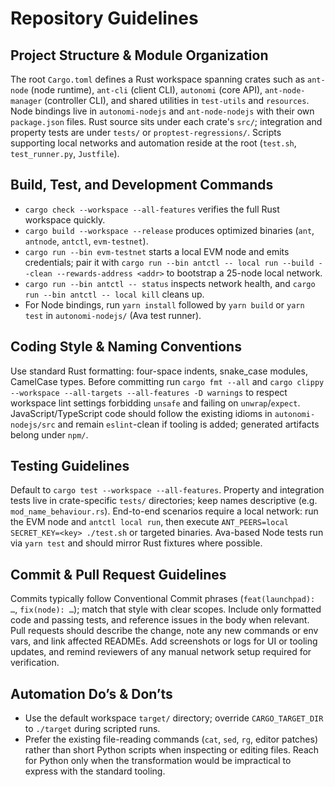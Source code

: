 # Repository Guidelines

## Project Structure & Module Organization
The root `Cargo.toml` defines a Rust workspace spanning crates such as `ant-node` (node runtime), `ant-cli` (client CLI), `autonomi` (core API), `ant-node-manager` (controller CLI), and shared utilities in `test-utils` and `resources`. Node bindings live in `autonomi-nodejs` and `ant-node-nodejs` with their own `package.json` files. Rust source sits under each crate's `src/`; integration and property tests are under `tests/` or `proptest-regressions/`. Scripts supporting local networks and automation reside at the root (`test.sh`, `test_runner.py`, `Justfile`).

## Build, Test, and Development Commands
- `cargo check --workspace --all-features` verifies the full Rust workspace quickly.
- `cargo build --workspace --release` produces optimized binaries (`ant`, `antnode`, `antctl`, `evm-testnet`).
- `cargo run --bin evm-testnet` starts a local EVM node and emits credentials; pair it with `cargo run --bin antctl -- local run --build --clean --rewards-address <addr>` to bootstrap a 25-node local network.
- `cargo run --bin antctl -- status` inspects network health, and `cargo run --bin antctl -- local kill` cleans up.
- For Node bindings, run `yarn install` followed by `yarn build` or `yarn test` in `autonomi-nodejs/` (Ava test runner).

## Coding Style & Naming Conventions
Use standard Rust formatting: four-space indents, snake_case modules, CamelCase types. Before committing run `cargo fmt --all` and `cargo clippy --workspace --all-targets --all-features -D warnings` to respect workspace lint settings forbidding `unsafe` and failing on `unwrap`/`expect`. JavaScript/TypeScript code should follow the existing idioms in `autonomi-nodejs/src` and remain `eslint`-clean if tooling is added; generated artifacts belong under `npm/`.

## Testing Guidelines
Default to `cargo test --workspace --all-features`. Property and integration tests live in crate-specific `tests/` directories; keep names descriptive (e.g. `mod_name_behaviour.rs`). End-to-end scenarios require a local network: run the EVM node and `antctl local run`, then execute `ANT_PEERS=local SECRET_KEY=<key> ./test.sh` or targeted binaries. Ava-based Node tests run via `yarn test` and should mirror Rust fixtures where possible.

## Commit & Pull Request Guidelines
Commits typically follow Conventional Commit phrases (`feat(launchpad): …`, `fix(node): …`); match that style with clear scopes. Include only formatted code and passing tests, and reference issues in the body when relevant. Pull requests should describe the change, note any new commands or env vars, and link affected READMEs. Add screenshots or logs for UI or tooling updates, and remind reviewers of any manual network setup required for verification.

## Automation Do’s & Don’ts
- Use the default workspace `target/` directory; override `CARGO_TARGET_DIR` to `./target` during scripted runs.
- Prefer the existing file-reading commands (`cat`, `sed`, `rg`, editor patches) rather than short Python scripts when inspecting or editing files. Reach for Python only when the transformation would be impractical to express with the standard tooling.
